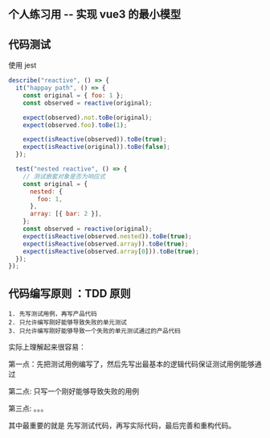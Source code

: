 ## 个人练习用 -- 实现 vue3 的最小模型

## 代码测试

使用 jest

```js
describe("reactive", () => {
  it("happay path", () => {
    const original = { foo: 1 };
    const observed = reactive(original);

    expect(observed).not.toBe(original);
    expect(observed.foo).toBe(1);

    expect(isReactive(observed)).toBe(true);
    expect(isReactive(original)).toBe(false);
  });

  test("nested reactive", () => {
    // 测试嵌套对象是否为响应式
    const original = {
      nested: {
        foo: 1,
      },
      array: [{ bar: 2 }],
    };
    const observed = reactive(original);
    expect(isReactive(observed.nested)).toBe(true);
    expect(isReactive(observed.array)).toBe(true);
    expect(isReactive(observed.array[0])).toBe(true);
  });
});
```

## 代码编写原则 ：TDD 原则

```
1. 先写测试用例，再写产品代码
2. 只允许编写刚好能够导致失败的单元测试
3. 只允许编写刚好能够导致一个失败的单元测试通过的产品代码
```

实际上理解起来很容易：

第一点：先把测试用例编写了，然后先写出最基本的逻辑代码保证测试用例能够通过

第二点: 只写一个刚好能够导致失败的用例

第三点: 。。。

其中最重要的就是 先写测试代码，再写实际代码，最后完善和重构代码。
